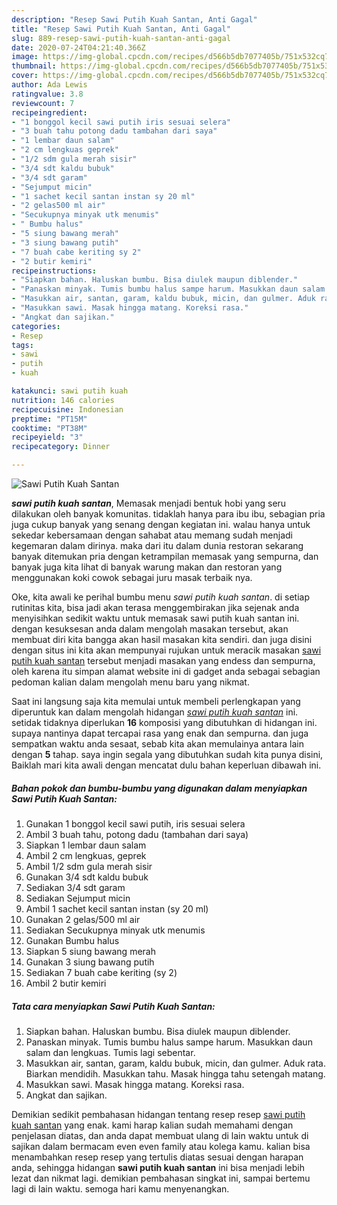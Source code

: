 ```yaml
---
description: "Resep Sawi Putih Kuah Santan, Anti Gagal"
title: "Resep Sawi Putih Kuah Santan, Anti Gagal"
slug: 889-resep-sawi-putih-kuah-santan-anti-gagal
date: 2020-07-24T04:21:40.366Z
image: https://img-global.cpcdn.com/recipes/d566b5db7077405b/751x532cq70/sawi-putih-kuah-santan-foto-resep-utama.jpg
thumbnail: https://img-global.cpcdn.com/recipes/d566b5db7077405b/751x532cq70/sawi-putih-kuah-santan-foto-resep-utama.jpg
cover: https://img-global.cpcdn.com/recipes/d566b5db7077405b/751x532cq70/sawi-putih-kuah-santan-foto-resep-utama.jpg
author: Ada Lewis
ratingvalue: 3.8
reviewcount: 7
recipeingredient:
- "1 bonggol kecil sawi putih iris sesuai selera"
- "3 buah tahu potong dadu tambahan dari saya"
- "1 lembar daun salam"
- "2 cm lengkuas geprek"
- "1/2 sdm gula merah sisir"
- "3/4 sdt kaldu bubuk"
- "3/4 sdt garam"
- "Sejumput micin"
- "1 sachet kecil santan instan sy 20 ml"
- "2 gelas500 ml air"
- "Secukupnya minyak utk menumis"
- " Bumbu halus"
- "5 siung bawang merah"
- "3 siung bawang putih"
- "7 buah cabe keriting sy 2"
- "2 butir kemiri"
recipeinstructions:
- "Siapkan bahan. Haluskan bumbu. Bisa diulek maupun diblender."
- "Panaskan minyak. Tumis bumbu halus sampe harum. Masukkan daun salam dan lengkuas. Tumis lagi sebentar."
- "Masukkan air, santan, garam, kaldu bubuk, micin, dan gulmer. Aduk rata. Biarkan mendidih. Masukkan tahu. Masak hingga tahu setengah matang."
- "Masukkan sawi. Masak hingga matang. Koreksi rasa."
- "Angkat dan sajikan."
categories:
- Resep
tags:
- sawi
- putih
- kuah

katakunci: sawi putih kuah 
nutrition: 146 calories
recipecuisine: Indonesian
preptime: "PT15M"
cooktime: "PT38M"
recipeyield: "3"
recipecategory: Dinner

---
```



![Sawi Putih Kuah Santan](https://img-global.cpcdn.com/recipes/d566b5db7077405b/751x532cq70/sawi-putih-kuah-santan-foto-resep-utama.jpg)

<b><i>sawi putih kuah santan</i></b>, Memasak menjadi bentuk hobi yang seru dilakukan oleh banyak komunitas. tidaklah hanya para ibu ibu, sebagian pria juga cukup banyak yang senang dengan kegiatan ini. walau hanya untuk sekedar kebersamaan dengan sahabat atau memang sudah menjadi kegemaran dalam dirinya. maka dari itu dalam dunia restoran sekarang banyak ditemukan pria dengan ketrampilan memasak yang sempurna, dan banyak juga kita lihat di banyak warung makan dan restoran yang menggunakan koki cowok sebagai juru masak terbaik nya.

Oke, kita awali ke perihal bumbu menu <i>sawi putih kuah santan</i>. di setiap rutinitas kita, bisa jadi akan terasa menggembirakan jika sejenak anda menyisihkan sedikit waktu untuk memasak sawi putih kuah santan ini. dengan kesuksesan anda dalam mengolah masakan tersebut, akan membuat diri kita bangga akan hasil masakan kita sendiri. dan juga disini dengan situs ini kita akan mempunyai rujukan untuk meracik masakan <u>sawi putih kuah santan</u> tersebut menjadi masakan yang endess dan sempurna, oleh karena itu simpan alamat website ini di gadget anda sebagai sebagian pedoman kalian dalam mengolah menu baru yang nikmat.




Saat ini langsung saja kita memulai untuk membeli perlengkapan yang diperuntuk kan dalam mengolah hidangan <u><i>sawi putih kuah santan</i></u> ini. setidak tidaknya diperlukan <b>16</b> komposisi yang dibutuhkan di hidangan ini. supaya nantinya dapat tercapai rasa yang enak dan sempurna. dan juga sempatkan waktu anda sesaat, sebab kita akan memulainya antara lain dengan <b>5</b> tahap. saya ingin segala yang dibutuhkan sudah kita punya disini, Baiklah mari kita awali dengan mencatat dulu bahan keperluan dibawah ini.

<!--inarticleads1-->

##### Bahan pokok dan bumbu-bumbu yang digunakan dalam menyiapkan Sawi Putih Kuah Santan:

1. Gunakan 1 bonggol kecil sawi putih, iris sesuai selera
1. Ambil 3 buah tahu, potong dadu (tambahan dari saya)
1. Siapkan 1 lembar daun salam
1. Ambil 2 cm lengkuas, geprek
1. Ambil 1/2 sdm gula merah sisir
1. Gunakan 3/4 sdt kaldu bubuk
1. Sediakan 3/4 sdt garam
1. Sediakan Sejumput micin
1. Ambil 1 sachet kecil santan instan (sy 20 ml)
1. Gunakan 2 gelas/500 ml air
1. Sediakan Secukupnya minyak utk menumis
1. Gunakan  Bumbu halus
1. Siapkan 5 siung bawang merah
1. Gunakan 3 siung bawang putih
1. Sediakan 7 buah cabe keriting (sy 2)
1. Ambil 2 butir kemiri




<!--inarticleads2-->

##### Tata cara menyiapkan Sawi Putih Kuah Santan:

1. Siapkan bahan. Haluskan bumbu. Bisa diulek maupun diblender.
1. Panaskan minyak. Tumis bumbu halus sampe harum. Masukkan daun salam dan lengkuas. Tumis lagi sebentar.
1. Masukkan air, santan, garam, kaldu bubuk, micin, dan gulmer. Aduk rata. Biarkan mendidih. Masukkan tahu. Masak hingga tahu setengah matang.
1. Masukkan sawi. Masak hingga matang. Koreksi rasa.
1. Angkat dan sajikan.




Demikian sedikit pembahasan hidangan tentang resep resep <u>sawi putih kuah santan</u> yang enak. kami harap kalian sudah memahami dengan penjelasan diatas, dan anda dapat membuat ulang di lain waktu untuk di sajikan dalam bermacam even even family atau kolega kamu. kalian bisa menambahkan resep resep yang tertulis diatas sesuai dengan harapan anda, sehingga hidangan <b>sawi putih kuah santan</b> ini bisa menjadi lebih lezat dan nikmat lagi. demikian pembahasan singkat ini, sampai bertemu lagi di lain waktu. semoga hari kamu menyenangkan.
